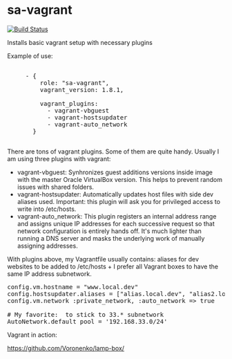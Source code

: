 sa-vagrant
==========

[![Build Status](https://travis-ci.org/softasap/sa-vagrant.svg?branch=master)](https://travis-ci.org/softasap/sa-vagrant)


Installs basic vagrant setup with necessary plugins



Example of use:

<pre>

     - {
         role: "sa-vagrant",
         vagrant_version: 1.8.1,

         vagrant_plugins:
           - vagrant-vbguest
           - vagrant-hostsupdater
           - vagrant-auto_network
       }

</pre>


There are tons of vagrant plugins. Some of them are quite handy.
Usually I am using three plugins with vagrant:

- vagrant-vbguest: Synhronizes guest additions versions inside image  with the master Oracle VirtualBox version. This helps to prevent random issues with shared folders.
- vagrant-hostsupdater: Automatically updates host files with side dev aliases used. Important: this plugin will ask you for privileged access to write into /etc/hosts.  
- vagrant-auto_network: This plugin registers an internal address range and assigns unique IP addresses for each successive request so that network configuration is entirely hands off. It's much lighter than running a DNS server and masks the underlying work of manually assigning addresses.

With plugins above, my Vagrantfile usually contains: aliases for dev websites to be added to /etc/hosts + I prefer all Vagrant boxes to have the same IP address subnetwork.
<pre>
config.vm.hostname = "www.local.dev"
config.hostsupdater.aliases = ["alias.local.dev", "alias2.local.dev"]
config.vm.network :private_network, :auto_network => true

# My favorite:  to stick to 33.* subnetwork
AutoNetwork.default_pool = '192.168.33.0/24'
</pre>

Vagrant in action:

https://github.com/Voronenko/lamp-box/
